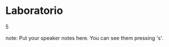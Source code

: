 # Laboratorio 

<p class="vertsep"> <span class="num">5</span> </p>

note:
    Put your speaker notes here.
    You can see them pressing 's'.
